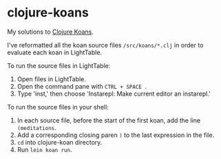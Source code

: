 clojure-koans
=============

My solutions to [Clojure Koans](https://github.com/functional-koans/clojure-koans). 


I've reformatted all the koan source files <code>/src/koans/*.clj</code> in order to evaluate 
each koan in LightTable.

To run the source files in LightTable:

1. Open files in LightTable.
2. Open the command pane with <code>CTRL + SPACE </code>.
3. Type 'inst,' then choose 'Instarepl: Make current editor an instarepl.'


To run the source files in your shell:

1. In each source file, before the start of the first koan, add the line <code>(meditations</code>.
2. Add a corresponding closing paren <code>)</code> to the last expression in the file. 
3. <code>cd</code> into clojure-koan directory.
4. Run <code>lein koan run</code>.
